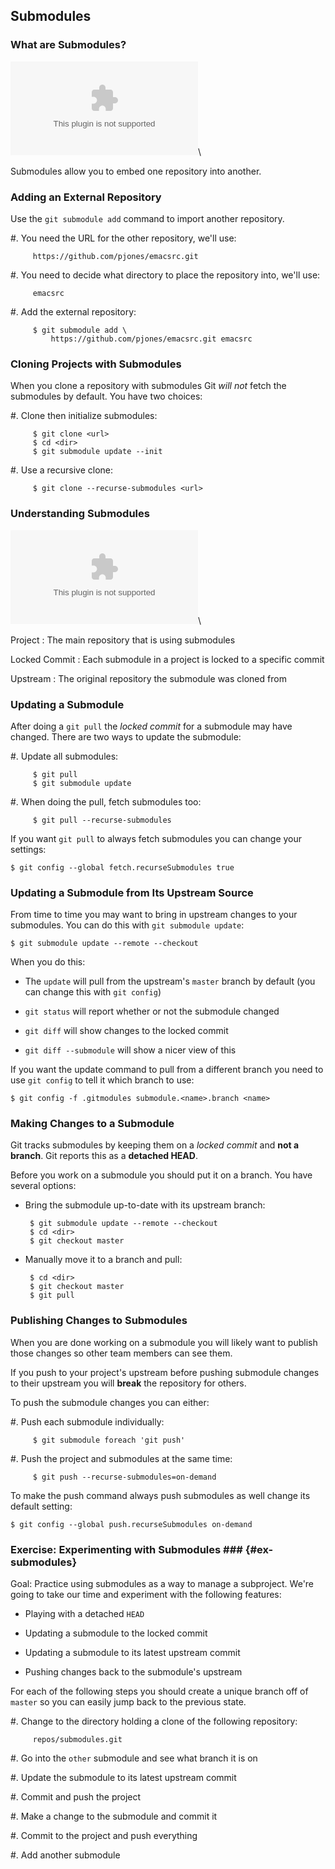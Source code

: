 Submodules
----------

### What are Submodules? ###

![](../../diagrams/external/submodule.dot)\
<!-- Placeholder -->

Submodules allow you to embed one repository into another.

### Adding an External Repository ###

Use the `git submodule add` command to import another repository.

  #. You need the URL for the other repository, we'll use:

         https://github.com/pjones/emacsrc.git

  #. You need to decide what directory to place the repository into,
     we'll use:

         emacsrc

  #. Add the external repository:

         $ git submodule add \
             https://github.com/pjones/emacsrc.git emacsrc

<!-- git submodule add -->

### Cloning Projects with Submodules ###

When you clone a repository with submodules Git *will not* fetch the
submodules by default.  You have two choices:

  #. Clone then initialize submodules:

         $ git clone <url>
         $ cd <dir>
         $ git submodule update --init

  #. Use a recursive clone:

         $ git clone --recurse-submodules <url>

### Understanding Submodules ###

![](../../diagrams/external/submodule-locked.dot)\
<!-- Placeholder -->

Project
  : The main repository that is using submodules

Locked Commit
  : Each submodule in a project is locked to a specific commit

Upstream
  : The original repository the submodule was cloned from

### Updating a Submodule ###

After doing a `git pull` the *locked commit* for a submodule may have
changed.  There are two ways to update the submodule:

  #. Update all submodules:

         $ git pull
         $ git submodule update

  #. When doing the pull, fetch submodules too:

         $ git pull --recurse-submodules

<div class="notes">

If you want `git pull` to always fetch submodules you can change your
settings:

    $ git config --global fetch.recurseSubmodules true

</div>

### Updating a Submodule from Its Upstream Source ###

From time to time you may want to bring in upstream changes to your
submodules.  You can do this with `git submodule update`:

    $ git submodule update --remote --checkout

When you do this:

  * The `update` will pull from the upstream's `master` branch by
    default (you can change this with `git config`)

  * `git status` will report whether or not the submodule changed

  * `git diff` will show changes to the locked commit

  * `git diff --submodule` will show a nicer view of this


<div class="notes">

If you want the update command to pull from a different branch you
need to use `git config` to tell it which branch to use:

    $ git config -f .gitmodules submodule.<name>.branch <name>

</div>

### Making Changes to a Submodule ###

Git tracks submodules by keeping them on a *locked commit* and **not a
branch**.  Git reports this as a **detached HEAD**.

Before you work on a submodule you should put it on a branch.  You
have several options:

  * Bring the submodule up-to-date with its upstream branch:

         $ git submodule update --remote --checkout
         $ cd <dir>
         $ git checkout master

  * Manually move it to a branch and pull:

         $ cd <dir>
         $ git checkout master
         $ git pull

### Publishing Changes to Submodules ###

When you are done working on a submodule you will likely want to
publish those changes so other team members can see them.

If you push to your project's upstream before pushing submodule
changes to their upstream you will **break** the repository for
others.

To push the submodule changes you can either:

  #. Push each submodule individually:

         $ git submodule foreach 'git push'

  #. Push the project and submodules at the same time:

         $ git push --recurse-submodules=on-demand

<div class="notes">

To make the push command always push submodules as well change its
default setting:

    $ git config --global push.recurseSubmodules on-demand

</div>

### Exercise: Experimenting with Submodules ### {#ex-submodules}

<div class="notes">

Goal: Practice using submodules as a way to manage a subproject.
We're going to take our time and experiment with the following
features:

  * Playing with a detached `HEAD`

  * Updating a submodule to the locked commit

  * Updating a submodule to its latest upstream commit

  * Pushing changes back to the submodule's upstream

</div>

For each of the following steps you should create a unique branch off
of `master` so you can easily jump back to the previous state.

  #. Change to the directory holding a clone of the following
     repository:

         repos/submodules.git

  #. Go into the `other` submodule and see what branch it is on

  #. Update the submodule to its latest upstream commit

  #. Commit and push the project

  #. Make a change to the submodule and commit it

  #. Commit to the project and push everything

  #. Add another submodule
